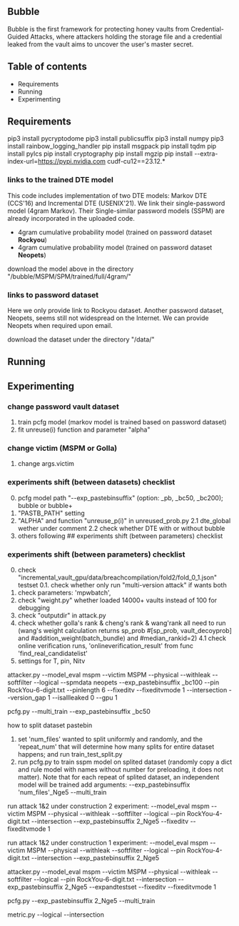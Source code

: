 ## Bubble

Bubble is the first framework for protecting honey vaults from Credential-Guided Attacks, where attackers holding the storage file and a credential leaked from the vault aims to uncover the user's master secret.

## Table of contents

- Requirements
- Running
- Experimenting

## Requirements

pip3 install pycryptodome
pip3 install publicsuffix
pip3 install numpy
pip3 install rainbow_logging_handler
pip install msgpack
pip install tqdm
pip install pylcs
pip install cryptography
pip install mgzip
pip install --extra-index-url=https://pypi.nvidia.com cudf-cu12==23.12.*

### links to the trained DTE model

This code includes implementation of two DTE models: Markov DTE (CCS'16) and Incremental DTE (USENIX'21). We link their single-password model (4gram Markov). Their Single-similar password models (SSPM) are already incorporated in the uploaded code.

- 4gram cumulative probability model (trained on password dataset **Rockyou**)
- 4gram cumulative probability model (trained on password dataset **Neopets**)

download the model above in the directory "/bubble/MSPM/SPM/trained/full/4gram/"

### links to password dataset

Here we only provide link to Rockyou dataset. Another password dataset, Neopets, seems still not widespread on the Internet. We can provide Neopets when required upon email.

download the dataset under the directory "/data/"

## Running



## Experimenting

### change password vault dataset

1. train pcfg model (markov model is trained based on password dataset)
2. fit unreuse(i) function and parameter "alpha"

### change victim (MSPM or Golla)

1. change args.victim

### experiments shift (between datasets) checklist

0. pcfg model path "--exp_pastebinsuffix" (option: _pb, _bc50, _bc200); bubble or bubble+
1. "PASTB_PATH" setting
2. "ALPHA" and function "unreuse_p(i)" in unreused_prob.py
2.1 dte_global wether under comment
2.2 check whether DTE with or without bubble
3. others following ## experiments shift (between parameters) checklist

### experiments shift (between parameters) checklist

0. check "incremental_vault_gpu/data/breachcompilation/fold2/fold_0_1.json" testset
0.1. check whether only run "multi-version attack" if wants both
1. check parameters: 'mpwbatch',
2. check "weight.py" whether loaded 14000+ vaults instead of 100 for debugging
3. check "outputdir" in attack.py
4. check whether golla's rank & cheng's rank & wang'rank all need to run (wang's weight calculation returns sp_prob #[sp_prob, vault_decoyprob] and #addition_weight(batch_bundle) and #median_rankid=2)
4.1 check online verification runs, 'onlineverification_result' from func 'find_real_candidatelist'
5. settings for T, pin, Nitv

attacker.py
--model_eval mspm --victim MSPM --physical --withleak --softfilter --logical --spmdata neopets --exp_pastebinsuffix _bc100 --pin RockYou-6-digit.txt --pinlength 6 --fixeditv --fixeditvmode 1 --intersection --version_gap 1 --isallleaked 0 --gpu 1

pcfg.py
--multi_train --exp_pastebinsuffix _bc50


how to split dataset pastebin
1. set 'num_files' wanted to split uniformly and randomly, and the 'repeat_num' that will determine how many splits for entire dataset happens; and run train_test_split.py
2. run pcfg.py to train sspm model on splited dataset (randomly copy a dict and rule model with names without number for preloading, it does not matter). Note that for each repeat of splited dataset, an independent model will be trained
    add arguments: --exp_pastebinsuffix 'num_files'_Nge5 --multi_train
    

run attack 1&2 under construction 2 experiment:
--model_eval mspm --victim MSPM --physical --withleak --softfilter --logical --pin RockYou-4-digit.txt --intersection --exp_pastebinsuffix 2_Nge5 --fixeditv --fixeditvmode 1

run attack 1&2 under construction 1 experiment:
--model_eval mspm --victim MSPM --physical --withleak --softfilter --logical --pin RockYou-4-digit.txt --intersection --exp_pastebinsuffix 2_Nge5


attacker.py
--model_eval mspm --victim MSPM --physical --withleak --softfilter --logical --pin RockYou-6-digit.txt --intersection --exp_pastebinsuffix 2_Nge5 --expandtestset --fixeditv --fixeditvmode 1


pcfg.py
--exp_pastebinsuffix 2_Nge5 --multi_train

metric.py
--logical --intersection


